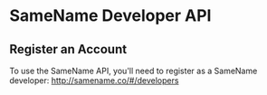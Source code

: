 # SameName Developer API

## Register an Account

To use the SameName API, you'll need to register as a SameName developer:
http://samename.co/#/developers

